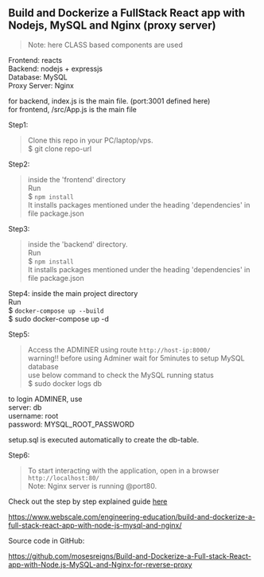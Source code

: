 ## Build and Dockerize a FullStack React app with Nodejs, MySQL and Nginx (proxy server)


> Note: here CLASS based components are used


Frontend: reacts     
Backend: nodejs + expressjs    
Database: MySQL    
Proxy Server: Nginx      
    
for backend, index.js is the main file. (port:3001 defined here)   
for frontend, /src/App.js is the main file    
     
Step1:
> Clone this repo in your PC/laptop/vps.   
$ git clone repo-url

Step2:
> inside the 'frontend' directory    
Run   
$ `npm install`   
It installs packages mentioned under the heading 'dependencies' in file package.json

Step3:
> inside the 'backend' directory.  
Run   
$ `npm install`   
It installs packages mentioned under the heading 'dependencies' in file package.json

Step4:
inside the main project directory  
Run   
$ `docker-compose up --build`   
$ sudo docker-compose up -d

Step5:
> Access the ADMINER using route    `http://host-ip:8000/`   
> warning!! before using Adminer wait for 5minutes to setup MySQL database    
> use below command to check the MySQL running status   
> $ sudo docker logs db 


to login ADMINER, use    
server: db   
username: root   
password: MYSQL_ROOT_PASSWORD    

setup.sql is executed automatically to create the db-table.      
        
      
Step6:
> To start interacting with the application, open in a browser     
`http://localhost:80/`    
Note: Nginx server is running @port80.

Check out the step by step explained guide [here](https://www.webscale.com/engineering-education/build-and-dockerize-a-full-stack-react-app-with-nodejs-and-nginx/)


https://www.webscale.com/engineering-education/build-and-dockerize-a-full-stack-react-app-with-node-js-mysql-and-nginx/

Source code in GitHub:

https://github.com/mosesreigns/Build-and-Dockerize-a-Full-stack-React-app-with-Node.js-MySQL-and-Nginx-for-reverse-proxy


